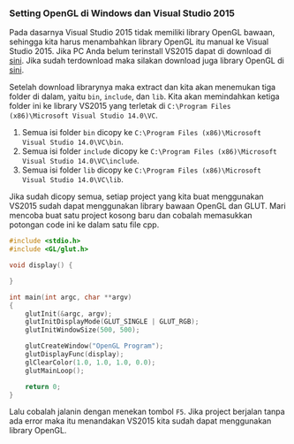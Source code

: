 ### Setting OpenGL di Windows dan Visual Studio 2015

Pada dasarnya Visual Studio 2015 tidak memiliki library OpenGL bawaan, sehingga kita harus menambahkan library OpenGL itu manual ke Visual Studio 2015. Jika PC Anda belum terinstall VS2015 dapat di download di [sini][vs2015-community-edition]. Jika sudah terdownload maka silakan download juga library OpenGL di [sini][opengl-lib].

Setelah download librarynya maka extract dan kita akan menemukan tiga folder di dalam, yaitu `bin`, `include`, dan `lib`. Kita akan memindahkan ketiga folder ini ke library VS2015 yang terletak di `C:\Program Files (x86)\Microsoft Visual Studio 14.0\VC`.

1. Semua isi folder `bin` dicopy ke `C:\Program Files (x86)\Microsoft Visual Studio 14.0\VC\bin`.
2. Semua isi folder `include` dicopy ke `C:\Program Files (x86)\Microsoft Visual Studio 14.0\VC\include`.
3. Semua isi folder `lib` dicopy ke `C:\Program Files (x86)\Microsoft Visual Studio 14.0\VC\lib`.

Jika sudah dicopy semua, setiap project yang kita buat menggunakan VS2015 sudah dapat menggunakan library bawaan OpenGL dan GLUT. Mari mencoba buat satu project kosong baru dan cobalah memasukkan potongan code ini ke dalam satu file cpp.

```cpp
#include <stdio.h>
#include <GL/glut.h>

void display() {

}

int main(int argc, char **argv)
{
	glutInit(&argc, argv);
	glutInitDisplayMode(GLUT_SINGLE | GLUT_RGB);
	glutInitWindowSize(500, 500);

	glutCreateWindow("OpenGL Program");
	glutDisplayFunc(display);
	glClearColor(1.0, 1.0, 1.0, 0.0);
	glutMainLoop();

	return 0;
}
```

Lalu cobalah jalanin dengan menekan tombol `F5`. Jika project berjalan tanpa ada error maka itu menandakan VS2015 kita sudah dapat menggunakan library OpenGL.

[vs2015-community-edition]: https://www.kunal-chowdhury.com/2015/07/download-visualstudio-2015.html#topic2
[opengl-lib]: https://tinyurl.com/opengl-lib-vs
